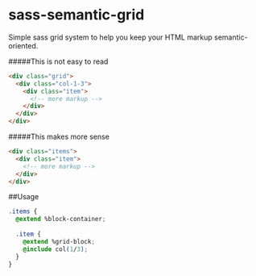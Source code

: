 # sass-semantic-grid
Simple sass grid system to help you keep your HTML markup semantic-oriented.

#####This is not easy to read
```html
<div class="grid">
  <div class="col-1-3">
    <div class="item">
      <!-- more markup -->
    </div>
  </div>
</div>
```

#####This makes more sense
```html
<div class="items">
  <div class="item">
    <!-- more markup -->
  </div>
</div>
```

##Usage
```css
.items {
  @extend %block-container;
  
  .item {
    @extend %grid-block;
    @include col(1/3);
  }
}
```
